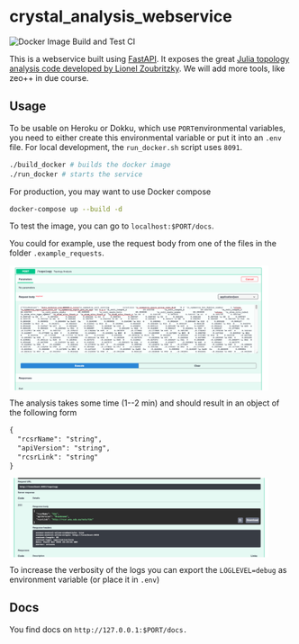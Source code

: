 # crystal_analysis_webservice

![Docker Image Build and Test CI](https://github.com/cheminfo-py/crystal_analysis_webservice/workflows/Docker%20Image%20Build%20CI/badge.svg)

This is a webservice built using [FastAPI](https://github.com/tiangolo/fastapi). It exposes the great [Julia topology analysis code developed by Lionel Zoubritzky](https://github.com/coudertlab/CrystalNets.jl). We will add more tools, like zeo++ in due course.

## Usage

To be usable on Heroku or Dokku, which use `PORT`environmental variables, you need to either create this environmental variable or put it into an `.env` file. For local development, the `run_docker.sh` script uses `8091`.

```bash
./build_docker # builds the docker image
./run_docker # starts the service
```

For production, you may want to use Docker compose

```bash
docker-compose up --build -d
```

To test the image, you can go to `localhost:$PORT/docs`.

You could for example, use the request body from one of the files in the folder `.example_requests`.

<a href="url"><img src="_static/topology_input.png" align="center" width="460" ></a>

The analysis takes some time (1--2 min) and should result in an object of the following form

```
{
  "rcsrName": "string",
  "apiVersion": "string",
  "rcsrLink": "string"
}
```

<a href="url"><img src="_static/topology_response.png" align="center" width="460" ></a>

To increase the verbosity of the logs you can export the `LOGLEVEL=debug` as environment variable (or place it in `.env`)

## Docs

You find docs on `http://127.0.0.1:$PORT/docs.`
